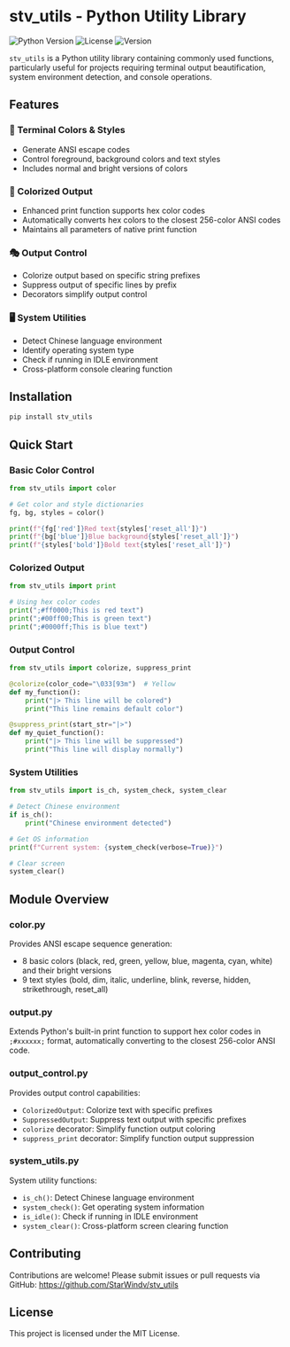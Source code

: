 # stv_utils - Python Utility Library

![Python Version](https://img.shields.io/badge/python-3.10%2B-blue)
![License](https://img.shields.io/badge/license-MIT-green)
![Version](https://img.shields.io/badge/version-0.0.7-lightgrey)

`stv_utils` is a Python utility library containing commonly used functions, particularly useful for projects requiring terminal output beautification, system environment detection, and console operations.

## Features

### 🎨 Terminal Colors & Styles
- Generate ANSI escape codes
- Control foreground, background colors and text styles
- Includes normal and bright versions of colors

### 🌈 Colorized Output
- Enhanced print function supports hex color codes
- Automatically converts hex colors to the closest 256-color ANSI codes
- Maintains all parameters of native print function

### 🎭 Output Control
- Colorize output based on specific string prefixes
- Suppress output of specific lines by prefix
- Decorators simplify output control

### 🖥️ System Utilities
- Detect Chinese language environment
- Identify operating system type
- Check if running in IDLE environment
- Cross-platform console clearing function

## Installation

```bash
pip install stv_utils
```

## Quick Start

### Basic Color Control
```python
from stv_utils import color

# Get color and style dictionaries
fg, bg, styles = color()

print(f"{fg['red']}Red text{styles['reset_all']}")
print(f"{bg['blue']}Blue background{styles['reset_all']}")
print(f"{styles['bold']}Bold text{styles['reset_all']}")
```

### Colorized Output
```python
from stv_utils import print

# Using hex color codes
print(";#ff0000;This is red text")
print(";#00ff00;This is green text")
print(";#0000ff;This is blue text")
```

### Output Control
```python
from stv_utils import colorize, suppress_print

@colorize(color_code="\033[93m")  # Yellow
def my_function():
    print("|> This line will be colored")
    print("This line remains default color")

@suppress_print(start_str="|>")
def my_quiet_function():
    print("|> This line will be suppressed")
    print("This line will display normally")
```

### System Utilities
```python
from stv_utils import is_ch, system_check, system_clear

# Detect Chinese environment
if is_ch():
    print("Chinese environment detected")

# Get OS information
print(f"Current system: {system_check(verbose=True)}")

# Clear screen
system_clear()
```

## Module Overview

### color.py
Provides ANSI escape sequence generation:
- 8 basic colors (black, red, green, yellow, blue, magenta, cyan, white) and their bright versions
- 9 text styles (bold, dim, italic, underline, blink, reverse, hidden, strikethrough, reset_all)

### output.py
Extends Python's built-in print function to support hex color codes in `;#xxxxxx;` format, automatically converting to the closest 256-color ANSI code.

### output_control.py
Provides output control capabilities:
- `ColorizedOutput`: Colorize text with specific prefixes
- `SuppressedOutput`: Suppress text output with specific prefixes
- `colorize` decorator: Simplify function output coloring
- `suppress_print` decorator: Simplify function output suppression

### system_utils.py
System utility functions:
- `is_ch()`: Detect Chinese language environment
- `system_check()`: Get operating system information
- `is_idle()`: Check if running in IDLE environment
- `system_clear()`: Cross-platform screen clearing function

## Contributing

Contributions are welcome! Please submit issues or pull requests via GitHub:
https://github.com/StarWindv/stv_utils

## License

This project is licensed under the MIT License.
